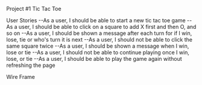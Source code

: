 Project #1 Tic Tac Toe

User Stories
--As a user, I should be able to start a new tic tac toe game
--As a user, I should be able to click on a square to add X first and then O, and so on
--As a user, I should be shown a message after each turn for if I win, lose, tie or who's turn it is next
--As a user, I should not be able to click the same square twice
--As a user, I should be shown a message when I win, lose or tie
--As a user, I should not be able to continue playing once I win, lose, or tie
--As a user, I should be able to play the game again without refreshing the page


Wire Frame

